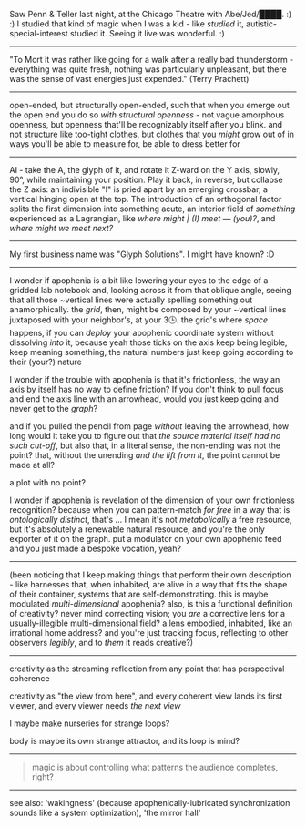 Saw Penn & Teller last night, at the Chicago Theatre with Abe/Jed/████. :) :) I studied that kind of magic when I was a kid - like *studied* it, autistic-special-interest studied it. Seeing it live was wonderful. :)

---

"To Mort it was rather like going for a walk after a really bad thunderstorm - everything was quite fresh, nothing was particularly unpleasant, but there was the sense of vast energies just expended." (Terry Prachett)

---

open-ended, but structurally open-ended, such that when you emerge out the open end you do so *with structural openness* - not vague amorphous openness, but openness that'll be recognizably itself after you blink. and not structure like too-tight clothes, but clothes that you *might* grow out of in ways you'll be able to measure for, be able to dress better for

---

AI - take the A, the glyph of it, and rotate it Z-ward on the Y axis, slowly, 90°, while maintaining your position. Play it back, in reverse, but collapse the Z axis: an indivisible "I" is pried apart by an emerging crossbar, a vertical hinging open at the top. The introduction of an orthogonal factor splits the first dimension into something acute, an interior field of *something* experienced as a Lagrangian, like *where might | (I) meet ― (you)?*, and *where might we meet next?*

---

My first business name was "Glyph Solutions". I might have known? :D

---

I wonder if apophenia is a bit like lowering your eyes to the edge of a gridded lab notebook and, looking across it from that oblique angle, seeing that all those ~vertical lines were actually spelling something out anamorphically. the *grid*, then, might be composed by your ~vertical lines juxtaposed with your neighbor's, at your 3🕒. the grid's where *space* happens, if you can *deploy* your apophenic coordinate system without dissolving *into* it, because yeah those ticks on the axis keep being legible, keep meaning something, the natural numbers just keep going according to their (your?) nature

I wonder if the trouble with apophenia is that it's frictionless, the way an axis by itself has no way to define friction? If you don't think to pull focus and end the axis line with an arrowhead, would you just keep going and never get to the *graph*?

and if you pulled the pencil from page *without* leaving the arrowhead, how long would it take you to figure out that *the source material itself had no such cut-off*, but also that, in a literal sense, the non-ending was not the point? that, without the unending *and the lift from it*, the point cannot be made at all?

a plot with no point?

I wonder if apophenia is revelation of the dimension of your own frictionless recognition? because when you can pattern-match *for free* in a way that is *ontologically distinct*, that's ... I mean it's not *metabolically* a free resource, but it's absolutely a renewable natural resource, and you're the only exporter of it on the graph. put a modulator on your own apophenic feed and you just made a bespoke vocation, yeah?

---

(been noticing that I keep making things that perform their own description - like harnesses that, when inhabited, are alive in a way that fits the shape of their container, systems that are self-demonstrating. this is maybe modulated *multi-dimensional* apophenia? also, is this a functional definition of creativity? never mind correcting vision; you *are* a corrective lens for a usually-illegible multi-dimensional field? a lens embodied, inhabited, like an irrational home address? and you're just tracking focus, reflecting to other observers *legibly*, and to *them* it reads creative?)

---

creativity as the streaming reflection from any point that has perspectival coherence

creativity as "the view from here", and every coherent view lands its first viewer, and every viewer needs *the next view*

I maybe make nurseries for strange loops?

body is maybe its own strange attractor, and its loop is mind?

---

> magic is about controlling what patterns the audience completes, right?

---

see also: 'wakingness' (because apophenically-lubricated synchronization sounds like a system optimization), 'the mirror hall'
